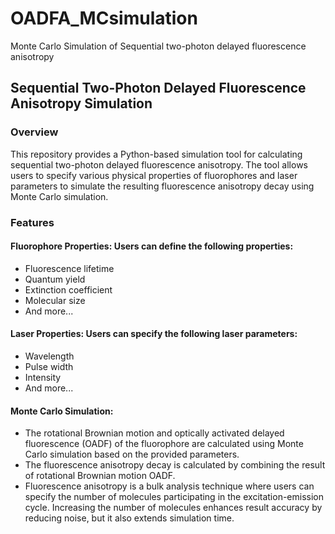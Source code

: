 # OADFA_MCsimulation
Monte Carlo Simulation of Sequential two-photon delayed fluorescence anisotropy



## Sequential Two-Photon Delayed Fluorescence Anisotropy Simulation
### Overview
This repository provides a Python-based simulation tool for calculating sequential two-photon delayed fluorescence anisotropy. The tool allows users to specify various physical properties of fluorophores and laser parameters to simulate the resulting fluorescence anisotropy decay using Monte Carlo simulation.

### Features
#### Fluorophore Properties: Users can define the following properties:

- Fluorescence lifetime
- Quantum yield
- Extinction coefficient
- Molecular size
- And more...
#### Laser Properties: Users can specify the following laser parameters:

- Wavelength
- Pulse width
- Intensity
- And more...

#### Monte Carlo Simulation: 
- The rotational Brownian motion and optically activated delayed fluorescence (OADF) of the fluorophore are calculated using Monte Carlo simulation based on the provided parameters.
- The fluorescence anisotropy decay is calculated by combining the result of rotational Brownian motion OADF.
- Fluorescence anisotropy is a bulk analysis technique where users can specify the number of molecules participating in the excitation-emission cycle. Increasing the number of molecules enhances result accuracy by reducing noise, but it also extends simulation time.
